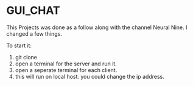 # GUI_CHAT

This Projects was done as a follow along with the channel Neural Nine. I changed a few things.

To start it:
  1. git clone
  2. open a terminal for the server and run it.
  3. open a seperate terminal for each client.
  4. this will run on local host. you could change the ip address.
